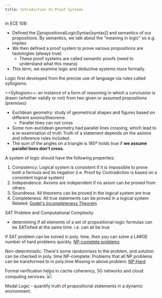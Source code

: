 ```yaml
---
title: Introduction to Proof Systems
---
```

In ECE 108:
- Defined the [[propositionalLogicSyntax|syntax]] and semantics of our propositions. By semantics, we talk about the "meaning in logic" so e.g. implies
- We then defined a proof system to prove various propositions are tautologies (always true)
	- These proof systems are called semantic proofs (need to understand what this means)
- This term, we examine logic and deductive systems more formally.

Logic first developed from the precise use of language via rules called syllogisms.

==Syllogism==: an instance of a form of reasoning in which a conclusion is drawn (whether validly or not) from two given or assumed propositions (premises)
- Euclidean geometry: study of geometrical shapes and figures based on different axioms/theorems
	- Parallel lines can not cross
- Some non-euclidean geometry had parallel lines crossing, which lead to a re-examination of truth
Truth of a statement depends on the axioms and inference rules included. 
- The sum of the angles on a triangle is 180º holds true if **we assume parallel lines don't cross.**

A system of logic should have the following properties:
1. Consistency: Logical system is consistent if it is impossible to prove both a formula and its negation (i.e. Proof by Contradiction is based on a consistent logical system)
2. Independence: Axioms are independent if no axiom can be proved from others
3. Soundness: All theorems can be proved in the logical system are true
4. Completeness: All true statements can be proved in a logical system
Related: [Godel's Incompleteness Theorem](https://prachee.me/notes/Areas/Math/G%C3%B6dels-Incompleteness-Theorem#:~:text=incom)

SAT Problem and Computational Complexity
- determining if all elements of a set of propositional-logic formulas can be SATisfied at the same time. i.e. can all be true

If SAT problem can be solved in poly. time, then you can solve a LARGE number of hard problems quickly. [NP-complete problems](https://en.wikipedia.org/wiki/List_of_NP-complete_problems)

Non-deterministic: There's some randomness to the problem, and solution can be checked in poly. time
NP-complete: Problems that all NP problems can be transformed to in poly.time
Missing in above problem: [NP-Hard](https://mathworld.wolfram.com/NP-HardProblem.html#:~:text=A%20problem%20is%20NP%2Dhard,%2C%20in%20fact%2C%20be%20harder.)

Formal verification helps in cache coherency, 5G networks and cloud computing services.
![](https://upload.wikimedia.org/wikipedia/commons/a/a1/Cache_Coherency_Generic.png)

Modal Logic - quantify truth of propositional statements in a dynamic environment.